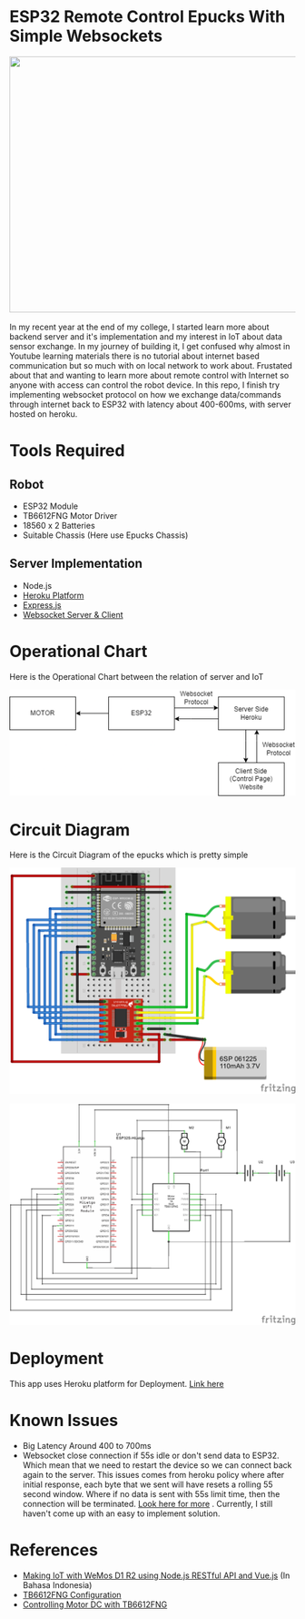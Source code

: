# ESP32 Remote Control Epucks With Simple Websockets
<p align="center">
  <img width="900" height="450" src="doc/esp32 robot.jpg">
</p>

In my recent year at the end of my college, I started learn more about backend server and it's implementation and my interest in IoT about data sensor exchange. In my journey of building it, I get confused why almost in Youtube learning materials there is no tutorial about internet based communication but so much with on local network to work about. Frustated about that and wanting to learn more about remote control with Internet so anyone with access can control the robot device. In this repo, I finish try implementing websocket protocol on how we exchange data/commands through internet back to ESP32 with latency about 400-600ms, with server hosted on heroku.

# Tools Required
## Robot
* ESP32 Module
* TB6612FNG Motor Driver
* 18560 x 2 Batteries
* Suitable Chassis (Here use Epucks Chassis)

## Server Implementation
* Node.js
* [Heroku Platform](https://heroku.com)
* [Express.js](https://expressjs.com/)
* [Websocket Server & Client](https://www.npmjs.com/package/ws)

# Operational Chart
Here is the Operational Chart between the relation of server and IoT
<p align="center">
  <img src="doc/Operational Chart ESP32-ws.png">
</p>

# Circuit Diagram
Here is the Circuit Diagram of the epucks which is pretty simple
<p align="center">
  <img src="doc/Circuit Diagram.png">
</p>
<p align="center">
  <img src="doc/ESP32 TB6612FNG Schema.png">
</p>

# Deployment
This app uses Heroku platform for Deployment.
[Link here](https://esp32-ws.herokuapp.com/)

# Known Issues
* Big Latency Around 400 to 700ms
* Websocket close connection if 55s idle or don't send data to ESP32. Which mean that we need to restart the device so we can connect back again to the server. This issues comes from heroku policy where after initial response, each byte that we sent will have resets a rolling 55 second window. Where if no data is sent with 55s limit time, then the connection will be terminated. [Look here for more](https://devcenter.heroku.com/articles/http-routing#timeouts) . Currently, I still haven't come up with an easy to implement solution.


# References
* [Making IoT with WeMos D1 R2 using Node.js RESTful API and Vue.js](https://rafipriatna.id/membuat-iot-dengan-wemos-d1-r2-esp8266-serta-menggunakan-api-nodejs-dan-vuejs#konfigurasi-server) (In Bahasa Indonesia)
* [TB6612FNG Configuration](https://learn.sparkfun.com/tutorials/tb6612fng-hookup-guide/all)
* [Controlling Motor DC with TB6612FNG](https://forum.makerforums.info/t/controlling-a-dc-motor-with-tb6612fng-on-esp32/83702/3)
